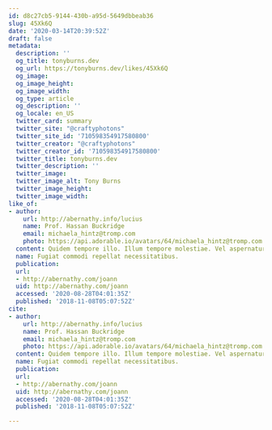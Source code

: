 ```yaml
---
id: d8c27cb5-9144-430b-a95d-5649dbbeab36
slug: 45Xk6Q
date: '2020-03-14T20:39:52Z'
draft: false
metadata:
  description: ''
  og_title: tonyburns.dev
  og_url: https://tonyburns.dev/likes/45Xk6Q
  og_image: 
  og_image_height: 
  og_image_width: 
  og_type: article
  og_description: ''
  og_locale: en_US
  twitter_card: summary
  twitter_site: "@craftyphotons"
  twitter_site_id: '710598354917580800'
  twitter_creator: "@craftyphotons"
  twitter_creator_id: '710598354917580800'
  twitter_title: tonyburns.dev
  twitter_description: ''
  twitter_image: 
  twitter_image_alt: Tony Burns
  twitter_image_height: 
  twitter_image_width: 
like_of:
- author:
    url: http://abernathy.info/lucius
    name: Prof. Hassan Buckridge
    email: michaela_hintz@tromp.com
    photo: https://api.adorable.io/avatars/64/michaela_hintz@tromp.com.png
  content: Quidem tempore illo. Illum tempore molestiae. Vel aspernatur corporis.
  name: Fugiat commodi repellat necessitatibus.
  publication: 
  url:
  - http://abernathy.com/joann
  uid: http://abernathy.com/joann
  accessed: '2020-08-28T04:01:35Z'
  published: '2018-11-08T05:07:52Z'
cite:
- author:
    url: http://abernathy.info/lucius
    name: Prof. Hassan Buckridge
    email: michaela_hintz@tromp.com
    photo: https://api.adorable.io/avatars/64/michaela_hintz@tromp.com.png
  content: Quidem tempore illo. Illum tempore molestiae. Vel aspernatur corporis.
  name: Fugiat commodi repellat necessitatibus.
  publication: 
  url:
  - http://abernathy.com/joann
  uid: http://abernathy.com/joann
  accessed: '2020-08-28T04:01:35Z'
  published: '2018-11-08T05:07:52Z'

---
```



